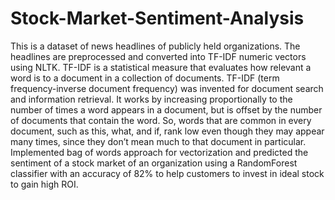 # Stock-Market-Sentiment-Analysis
This is a dataset of news headlines of publicly held organizations. The headlines are preprocessed and converted into TF-IDF numeric vectors using NLTK.
TF-IDF is a statistical measure that evaluates how relevant a word is to a document in a collection of documents. 
TF-IDF (term frequency-inverse document frequency) was invented for document search and information retrieval. It works by increasing proportionally to the number of times a word appears in a document, but is offset by the number of documents that contain the word. 
So, words that are common in every document, such as this, what, and if, rank low even though they may appear many times, since they don’t mean much to that document in particular.
Implemented bag of words approach for vectorization and predicted the sentiment of a stock market of an organization using a RandomForest classifier with an accuracy of 82% to help customers to invest in ideal stock to gain high ROI.
